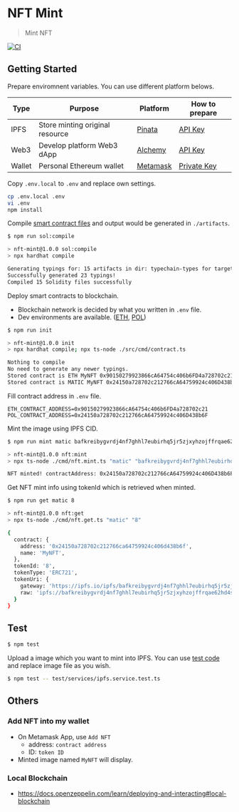 # NFT Mint

> Mint NFT

[![CI](https://github.com/gizrak/nft-mint/actions/workflows/CI.yml/badge.svg)](https://github.com/gizrak/nft-mint/actions/workflows/CI.yml)

## Getting Started

Prepare enviromnent variables. You can use different platform belows.

| Type   | Purpose                         | Platform                             | How to prepare                                                                                                   |
| ------ | ------------------------------- | ------------------------------------ | ---------------------------------------------------------------------------------------------------------------- |
| IPFS   | Store minting original resource | [Pinata](https://docs.pinata.cloud/) | [API Key](https://knowledge.pinata.cloud/en/articles/6191471-how-to-create-an-pinata-api-key)                    |
| Web3   | Develop platform Web3 dApp      | [Alchemy](https://www.alchemy.com/)  | [API Key](https://docs.alchemy.com/docs/alchemy-quickstart-guide#1key-create-an-alchemy-key)                     |
| Wallet | Personal Ethereum wallet        | [Metamask](https://metamask.io/)     | [Private Key](https://support.metamask.io/hc/en-us/articles/360015289632-How-to-export-an-account-s-private-key) |

Copy `.env.local` to `.env` and replace own settings.

```bash
cp .env.local .env
vi .env
npm install
```

Compile [smart contract files](./contracts/) and output would be generated in `./artifacts`.

```bash
$ npm run sol:compile

> nft-mint@1.0.0 sol:compile
> npx hardhat compile

Generating typings for: 15 artifacts in dir: typechain-types for target: ethers-v5
Successfully generated 23 typings!
Compiled 15 Solidity files successfully
```

Deploy smart contracts to blockchain.

- Blockchain network is decided by what you written in `.env` file.
- Dev environments are available. ([ETH](https://github.com/eth-clients/goerli), [POL](https://mumbai.polygonscan.com/))

```bash
$ npm run init

> nft-mint@1.0.0 init
> npx hardhat compile; npx ts-node ./src/cmd/contract.ts

Nothing to compile
No need to generate any newer typings.
Stored contract is ETH MyNFT 0x90150279923866cA64754c406b6FD4a728702c21
Stored contract is MATIC MyNFT 0x24150a728702c212766cA64759924c406D438b6F
```

Fill contract address in `.env` file.

```env
ETH_CONTRACT_ADDRESS=0x90150279923866cA64754c406b6FD4a728702c21
POL_CONTRACT_ADDRESS=0x24150a728702c212766cA64759924c406D438b6F
```

Mint the image using IPFS CID.

```bash
$ npm run mint matic bafkreibygvrdj4nf7ghhl7eubirhq5jr5zjxyhzojffrqae62hd4s62rsy

> nft-mint@1.0.0 nft:mint
> npx ts-node ./cmd/nft.mint.ts "matic" "bafkreibygvrdj4nf7ghhl7eubirhq5jr5zjxyhzojffrqae62hd4s62rsy"

NFT minted! contractAddress: 0x24150a728702c212766cA64759924c406D438b6F, tokenId: 8
```

Get NFT mint info using tokenId which is retrieved when minted.

```bash
$ npm run get matic 8

> nft-mint@1.0.0 nft:get
> npx ts-node ./cmd/nft.get.ts "matic" "8"

{
  contract: {
    address: '0x24150a728702c212766ca64759924c406d438b6f',
    name: 'MyNFT',
  },
  tokenId: '8',
  tokenType: 'ERC721',
  tokenUri: {
    gateway: 'https://ipfs.io/ipfs/bafkreibygvrdj4nf7ghhl7eubirhq5jr5zjxyhzojffrqae62hd4s62rsy',
    raw: 'ipfs://bafkreibygvrdj4nf7ghhl7eubirhq5jr5zjxyhzojffrqae62hd4s62rsy'
  }
}
```

## Test

```bash
$ npm test
```

Upload a image which you want to mint into IPFS. You can use [test code](./test/services/ipfs.service.test.ts) and replace image file as you wish.

```bash
$ npm test -- test/services/ipfs.service.test.ts
```

## Others

### Add NFT into my wallet

- On Metamask App, use `Add NFT`
  - address: `contract address`
  - ID: `token ID`
- Minted image named `MyNFT` will display.

### Local Blockchain

- https://docs.openzeppelin.com/learn/deploying-and-interacting#local-blockchain
